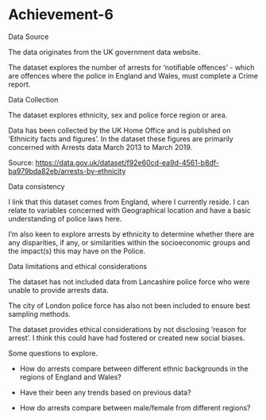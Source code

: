 # Achievement-6



Data Source

The data originates from the UK government data website.

The dataset explores the number of arrests for ‘notifiable offences’ - which are offences where the police in England and Wales, must complete a Crime report. 

Data Collection

The dataset explores ethnicity, sex and police force region or area. 

Data has been collected by the UK Home Office and is published on ‘Ethnicity facts and figures’. In the dataset these figures are primarily concerned with Arrests data March 2013 to March 2019.

Source: https://data.gov.uk/dataset/f92e60cd-ea9d-4561-b8df-ba979bda82eb/arrests-by-ethnicity


Data consistency

I link that this dataset comes from England, where I currently reside. I can relate to variables concerned with Geographical location and have a basic understanding of police laws here.

I’m also keen to explore arrests by ethnicity to determine whether there are any disparities, if any, or similarities within the socioeconomic groups and the impact(s) this may have on the Police. 

Data limitations and ethical considerations

The dataset has not included data from Lancashire police force who were unable to provide arrests data.

The city of London police force has also not been included to ensure best sampling methods.

The dataset provides ethical considerations by not disclosing ‘reason for arrest’. I think this could have had fostered or created new social biases.

Some questions to explore.

-	How do arrests compare between different ethnic backgrounds in the regions of England and Wales?

-	Have their been any trends based on previous data?

-	How do arrests compare between male/female from different regions?

